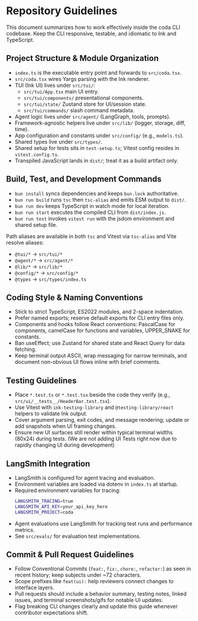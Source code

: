# Repository Guidelines

This document summarizes how to work effectively inside the coda CLI codebase. Keep the CLI responsive, testable, and idiomatic to Ink and TypeScript.

## Project Structure & Module Organization
- `index.ts` is the executable entry point and forwards to `src/coda.tsx`.
- `src/coda.tsx` wires Yargs parsing with the Ink renderer.
- TUI (Ink UI) lives under `src/tui/`:
  - `src/tui/App.tsx` main UI entry.
  - `src/tui/components/` presentational components.
  - `src/tui/state/` Zustand store for UI/session state.
  - `src/tui/commands/` slash command metadata.
- Agent logic lives under `src/agent/` (LangGraph, tools, prompts).
- Framework-agnostic helpers live under `src/lib/` (logger, storage, diff, time).
- App configuration and constants under `src/config/` (e.g., `models.ts`).
- Shared types live under `src/types/`.
- Shared setup for tests sits in `test-setup.ts`; Vitest config resides in `vitest.config.ts`.
- Transpiled JavaScript lands in `dist/`; treat it as a build artifact only.

## Build, Test, and Development Commands
- `bun install` syncs dependencies and keeps `bun.lock` authoritative.
- `bun run build` runs `tsc` then `tsc-alias` and emits ESM output to `dist/`.
- `bun run dev` keeps TypeScript in watch mode for local iteration.
- `bun run start` executes the compiled CLI from `dist/index.js`.
- `bun run test` invokes `vitest run` with the jsdom environment and shared setup file.

Path aliases are available in both `tsc` and Vitest via `tsc-alias` and Vite resolve aliases:
- `@tui/*` → `src/tui/*`
- `@agent/*` → `src/agent/*`
- `@lib/*` → `src/lib/*`
- `@config/*` → `src/config/*`
- `@types` → `src/types/index.ts`

## Coding Style & Naming Conventions
- Stick to strict TypeScript, ES2022 modules, and 2-space indentation.
- Prefer named exports; reserve default exports for CLI entry files only.
- Components and hooks follow React conventions: PascalCase for components, camelCase for functions and variables, UPPER_SNAKE for constants.
- Ban useEffect; use Zustand for shared state and React Query for data fetching.
- Keep terminal output ASCII, wrap messaging for narrow terminals, and document non-obvious UI flows inline with brief comments.

## Testing Guidelines
- Place `*.test.ts` or `*.test.tsx` beside the code they verify (e.g., `src/ui/__tests__/HeaderBar.test.tsx`).
- Use Vitest with `ink-testing-library` and `@testing-library/react` helpers to validate Ink output.
- Cover argument parsing, exit codes, and message rendering; update or add snapshots when UI framing changes.
- Ensure new UI surfaces still render within typical terminal widths (80x24) during tests. (We are not adding UI Tests right now due to rapidly changing UI during development)

## LangSmith Integration
- LangSmith is configured for agent tracing and evaluation.
- Environment variables are loaded via dotenv in `index.ts` at startup.
- Required environment variables for tracing:
  ```bash
  LANGSMITH_TRACING=true
  LANGSMITH_API_KEY=your_api_key_here
  LANGSMITH_PROJECT=coda
  ```
- Agent evaluations use LangSmith for tracking test runs and performance metrics.
- See `src/evals/` for evaluation test implementations.

## Commit & Pull Request Guidelines
- Follow Conventional Commits (`feat:`, `fix:`, `chore:`, `refactor:`) as seen in recent history; keep subjects under ~72 characters.
- Scope prefixes like `feat(ui):` help reviewers connect changes to interface layers.
- Pull requests should include a behavior summary, testing notes, linked issues, and terminal screenshots/gifs for notable UI updates.
- Flag breaking CLI changes clearly and update this guide whenever contributor expectations shift.
